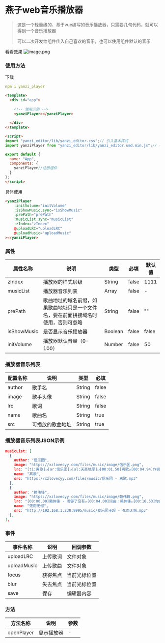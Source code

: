 # 燕子web音乐播放器

> 这是一个轻量级的、基于vue编写的音乐播放器，只需要几句代码，就可以得到一个音乐播放器
>
> 可以二次开发给组件传入自己喜欢的音乐，也可以使用组件默认的音乐



看看效果
![image.png](https://xzlovecyy.com/files/noteimage/xiaozhou/1615195757268.png)


### 使用方法

下载

```yaml
npm i yanzi_player
```



```html
<template>
  <div id="app">
      
    <!-- 使用示例 -->
    <yanziPlayer></yanziPlayer>
      
  </div>
</template>

<script>
import "yanzi_editor/lib/yanzi_editor.css";// 引入基本样式
import yanziPlayer from "yanzi_editor/lib/yanzi_editor.umd.min.js";// 引入核心文件

export default {
  name: "App",
  components: {
    yanziPlayer//注册组件
  }
};
</script>
```





具体使用

```html
<yanziPlayer 
    :initVolume="initVolume" 
    :isShowMusic.sync="isShowMusic" 
    :prePath="prePath" 
    :musicList.sync="musicList"
    :zIndex="zIndex" 
    @uploadLRC="uploadLRC" 
    @uploadMusic="uploadMusic"
></yanziPlayer>
```





### 属性

| 属性名称    | 说明                                                         | 类型    | 必填  | 默认值 |
| ----------- | ------------------------------------------------------------ | ------- | ----- | ------ |
| zIndex      | 播放器的样式层级                                             | String  | false | 1111   |
| musicList   | 播放器音乐列表                                               | Array   | false | -      |
| prePath     | 歌曲地址的域名前缀，如果歌曲地址只是一个文件名，要在前面拼接域名时使用，否则可忽略 | String  | false | ""     |
| isShowMusic | 是否显示音乐播放器                                           | Boolean | false | false  |
| initVolume  | 播放器默认音量（0-100）                                      | Number  | false | 50     |



### 播放器音乐列表

| 配置名称 | 说明             | 类型   | 必填  |
| -------- | ---------------- | ------ | ----- |
| author   | 歌手名           | String | false |
| image    | 歌手头像         | String | false |
| lrc      | 歌词             | String | false |
| name     | 歌曲名           | String | true  |
| src      | 可播放的歌曲地址 | String | true  |



### 播放器音乐列表JSON示例

```json
musicList: [
  {
    author: "信乐团",
    image: "https://xzlovecyy.com/files/music/image/信乐团.png",
    lrc: "[ti:离歌]↵[ar:信乐团]↵[al:天高地厚]↵[00:01.50]离歌↵[00:04.94]作词：姚若龙 作曲：Yoon Il Sang↵[00:08.94]演唱：信乐团↵[00:28.94]一开始我只相信↵[00:34.96]伟大的是感情↵[00:42.14]最后我无力的看清↵[00:48.24]强悍的是命运↵[00:55.66]你还是选择回去↵[01:01.69]他刺痛你的心　↵[01:03.95]但你不肯觉醒↵[01:08.96]你说爱本就是梦境↵[01:14.84]跟你借的幸福　我只能还你↵[01:21.32]想留不能留　才最寂寞↵[01:28.09]没说完温柔　只剩离歌↵[01:34.67]心碎前一秒　↵[01:38.25]用力的相拥着沉默↵[01:41.68]用心跳送你　辛酸离歌↵[02:18.87]原来爱是种任性　↵[02:24.93]不该太多考虑↵[02:32.19]爱没有聪不聪明　↵[02:38.36]只有愿不愿意↵[02:45.52]你还是选择回去↵[02:51.65]他刺痛你的心　↵[02:53.97]但你不肯觉醒↵[02:58.82]你说爱本就是梦境↵[03:05.01]跟你借的幸福　我只能还你↵[03:11.32]想留不能留　才最寂寞↵[03:18.03]没说完温柔　只剩离歌↵[03:24.62]心碎前一秒　↵[03:28.26]用力的相拥着沉默↵[03:31.63]用心跳送你　辛酸离歌↵[03:37.95]想留不能留　才最寂寞↵[03:44.68]没说完温柔　只剩离歌↵[03:51.21]心碎前一秒↵[03:54.91]用力的相拥着沉默↵[03:58.03]用心跳送你　辛酸离歌↵[04:04.88]看不见永久　听见离歌",
    name: "离歌",
    src: "https://xzlovecyy.com/files/music/信乐团 - 离歌.mp3"
  },
  {
    author: "赖伟锋",
    image: "https://xzlovecyy.com/files/music/image/赖伟锋.png",
    lrc: "[00:00.00]赖伟锋 - 闹够了没有↵[00:04.00]词曲：赖伟锋↵[00:16.53]你会找我陪你哭↵[00:19.74]会让我整夜听你诉苦↵[00:23.42]总爱让我帮你挑选衣服↵[00:27.37]我都在你身边当你孤独↵[00:32.27]你找我陪你无聊↵[00:35.60]陪你看你最爱的频道↵[00:39.54]总要让我陪着你睡不着↵[00:43.40]陪着你吵闹陪着你感冒↵[00:47.98]我知道你最爱的口味↵[00:51.79]知道你最爱用的香水↵[00:55.66]最爱说的词汇↵[00:58.40]最爱晚睡和你最爱是谁↵[01:05.43]没有关系我们只是朋友↵[01:09.25]偶尔会替你分担你的伤口↵[01:13.27]把我的肩膀借给你当枕头↵[01:17.40]在你需要我的时候↵[01:21.43]没有关系我们只是朋友↵[01:25.10]所以不会有分开的理由↵[01:29.39]只是偶尔会问我自己↵[01:33.34]闹够了没有↵[01:38.40]你告诉我他很好↵[01:41.56]你想要的他都会知道↵[01:45.43]喜欢他永远都不会计较↵[01:49.37]你那些荒唐的无理取闹↵[01:54.49]你说他对你说谎↵[01:57.65]说他不再会为你着想↵[02:01.50]已经对他渐渐感到失望↵[02:05.50]我只能默默的替你疗伤↵[02:09.57]为什么要我看你流泪↵[02:13.68]你的痛都让我来体会↵[02:17.68]都由我来安慰 也无所谓↵[02:22.74]不管你爱着谁↵[02:27.42]没有关系我们只是朋友↵[02:31.17]偶尔会替你分担你的伤口↵[02:35.22]把我的肩膀借给你当枕头↵[02:39.36]在你需要我的时候↵[02:43.35]没有关系我们只是朋友↵[02:47.28]所以不会有分开的理由↵[02:51.41]只是偶尔会问我自己↵[02:55.38]闹够了没有↵[03:15.46]你会不会看到有一个我↵[03:19.22]把你的失落变成我的难过↵[03:23.31]扮演的角色只能保持沉默↵[03:27.38]坚持着唯一的执着↵[03:31.47]我该怎么才能和你配合↵[03:35.23]要多少虚伪才扮演的磊落↵[03:39.46]有多少次想对你说↵[03:43.41]你身边还有我",
	name: "死而无憾",
    src: "http://192.168.1.238:9995/music/爱乐团王超 - 死而无憾.mp3"
  },
],
```





### 事件

| 事件名称    | 说明     | 回调参数     |
| ----------- | -------- | ------------ |
| uploadLRC   | 上传歌词 | 文件对象     |
| uploadMusic | 上传歌曲 | 文件对象     |
| focus       | 获得焦点 | 当前光标位置 |
| blur        | 失去焦点 | 当前光标位置 |
| save        | 保存     | 编辑器内容   |



### 方法

| 方法名称   | 说明       | 参数 |
| ---------- | ---------- | ---- |
| openPlayer | 显示播放器 | -    |
